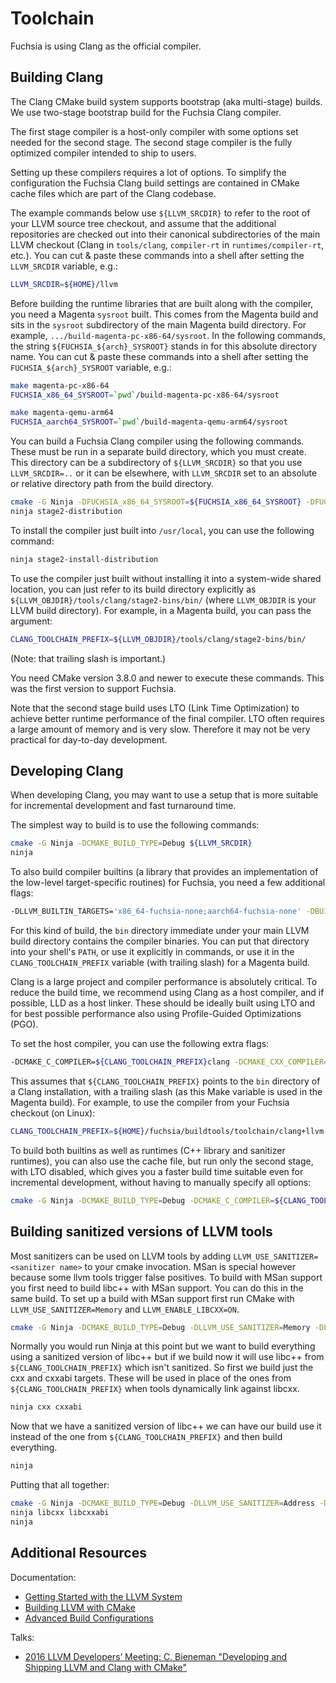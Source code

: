 # Toolchain

Fuchsia is using Clang as the official compiler.

## Building Clang

The Clang CMake build system supports bootstrap (aka multi-stage) builds. We use
two-stage bootstrap build for the Fuchsia Clang compiler.

The first stage compiler is a host-only compiler with some options set needed
for the second stage. The second stage compiler is the fully optimized compiler
intended to ship to users.

Setting up these compilers requires a lot of options. To simplify the
configuration the Fuchsia Clang build settings are contained in CMake cache
files which are part of the Clang codebase.

The example commands below use `${LLVM_SRCDIR}` to refer to the root of your
LLVM source tree checkout, and assume that the additional repositories are
checked out into their canonical subdirectories of the main LLVM checkout
(Clang in `tools/clang`, `compiler-rt` in `runtimes/compiler-rt`, etc.).  You
can cut & paste these commands into a shell after setting the `LLVM_SRCDIR`
variable, e.g.:

```bash
LLVM_SRCDIR=${HOME}/llvm
```

Before building the runtime libraries that are built along with the
compiler, you need a Magenta `sysroot` built.  This comes from the
Magenta build and sits in the `sysroot` subdirectory of the main Magenta
build directory.  For example, `.../build-magenta-pc-x86-64/sysroot`.
In the following commands, the string `${FUCHSIA_${arch}_SYSROOT}`
stands in for this absolute directory name.  You can cut & paste these
commands into a shell after setting the `FUCHSIA_${arch}_SYSROOT`
variable, e.g.:

```bash
make magenta-pc-x86-64
FUCHSIA_x86_64_SYSROOT=`pwd`/build-magenta-pc-x86-64/sysroot

make magenta-qemu-arm64
FUCHSIA_aarch64_SYSROOT=`pwd`/build-magenta-qemu-arm64/sysroot
```

You can build a Fuchsia Clang compiler using the following commands.
These must be run in a separate build directory, which you must create.
This directory can be a subdirectory of `${LLVM_SRCDIR}` so that you
use `LLVM_SRCDIR=..` or it can be elsewhere, with `LLVM_SRCDIR` set
to an absolute or relative directory path from the build directory.

```bash
cmake -G Ninja -DFUCHSIA_x86_64_SYSROOT=${FUCHSIA_x86_64_SYSROOT} -DFUCHSIA_aarch64_SYSROOT=${FUCHSIA_aarch64_SYSROOT} -C ${LLVM_SRCDIR}/tools/clang/cmake/caches/Fuchsia.cmake ${LLVM_SRCDIR}
ninja stage2-distribution
```

To install the compiler just built into `/usr/local`, you can use the
following command:

```bash
ninja stage2-install-distribution
```

To use the compiler just built without installing it into a system-wide
shared location, you can just refer to its build directory explicitly as
`${LLVM_OBJDIR}/tools/clang/stage2-bins/bin/` (where `LLVM_OBJDIR` is
your LLVM build directory).  For example, in a Magenta build, you can
pass the argument:

```bash
CLANG_TOOLCHAIN_PREFIX=${LLVM_OBJDIR}/tools/clang/stage2-bins/bin/
```

(Note: that trailing slash is important.)

You need CMake version 3.8.0 and newer to execute these commands.
This was the first version to support Fuchsia.

Note that the second stage build uses LTO (Link Time Optimization) to achieve
better runtime performance of the final compiler. LTO often requires a large
amount of memory and is very slow. Therefore it may not be very practical for
day-to-day development.

## Developing Clang

When developing Clang, you may want to use a setup that is more suitable for
incremental development and fast turnaround time.

The simplest way to build is to use the following commands:

```bash
cmake -G Ninja -DCMAKE_BUILD_TYPE=Debug ${LLVM_SRCDIR}
ninja
```

To also build compiler builtins (a library that provides an implementation of
the low-level target-specific routines) for Fuchsia, you need a few additional
flags:

```bash
-DLLVM_BUILTIN_TARGETS='x86_64-fuchsia-none;aarch64-fuchsia-none' -DBUILTINS_x86_64-fuchsia-none_CMAKE_SYSROOT=${FUCHSIA_x86_64_SYSROOT} -DBUILTINS_x86_64-fuchsia-none_CMAKE_SYSTEM_NAME=Fuchsia -DBUILTINS_aarch64-fuchsia-none_CMAKE_SYSROOT=${FUCHSIA_aarch64_SYSROOT} -DBUILTINS_aarch64-fuchsia-none_CMAKE_SYSTEM_NAME=Fuchsia
```

For this kind of build, the `bin` directory immediate under your main LLVM
build directory contains the compiler binaries.  You can put that directory
into your shell's `PATH`, or use it explicitly in commands, or use it in the
`CLANG_TOOLCHAIN_PREFIX` variable (with trailing slash) for a Magenta build.

Clang is a large project and compiler performance is absolutely critical. To
reduce the build time, we recommend using Clang as a host compiler, and if
possible, LLD as a host linker. These should be ideally built using LTO and
for best possible performance also using Profile-Guided Optimizations (PGO).

To set the host compiler, you can use the following extra flags:

```bash
-DCMAKE_C_COMPILER=${CLANG_TOOLCHAIN_PREFIX}clang -DCMAKE_CXX_COMPILER=${CLANG_TOOLCHAIN_PREFIX}clang++ -DLLVM_ENABLE_LLD=ON
```

This assumes that `${CLANG_TOOLCHAIN_PREFIX}` points to the `bin` directory
of a Clang installation, with a trailing slash (as this Make variable is used
in the Magenta build).  For example, to use the compiler from your Fuchsia
checkout (on Linux):

```bash
CLANG_TOOLCHAIN_PREFIX=${HOME}/fuchsia/buildtools/toolchain/clang+llvm-x86_64-linux/bin/
```

To build both builtins as well as runtimes (C++ library and sanitizer
runtimes), you can also use the cache file, but run only the second
stage, with LTO disabled, which gives you a faster build time suitable even
for incremental development, without having to manually specify all
options:

```bash
cmake -G Ninja -DCMAKE_BUILD_TYPE=Debug -DCMAKE_C_COMPILER=${CLANG_TOOLCHAIN_PREFIX}clang -DCMAKE_CXX_COMPILER=${CLANG_TOOLCHAIN_PREFIX}clang++ -DLLVM_ENABLE_LTO=OFF -DFUCHSIA_x86_64_SYSROOT=${FUCHSIA_x86_64_SYSROOT} -DFUCHSIA_aarch64_SYSROOT=${FUCHSIA_aarch64_SYSROOT} -C ${LLVM_SRCDIR}/tools/clang/cmake/caches/Fuchsia-stage2.cmake ${LLVM_SRCDIR}
```

## Building sanitized versions of LLVM tools

Most sanitizers can be used on LLVM tools by adding
`LLVM_USE_SANITIZER=<sanitizer name>` to your cmake invocation. MSan is
special however because some llvm tools trigger false positives. To build with
MSan support you first need to build libc++ with MSan support. You can do this
in the same build. To set up a build with MSan support first run CMake with
`LLVM_USE_SANITIZER=Memory` and `LLVM_ENABLE_LIBCXX=ON`.

```bash
cmake -G Ninja -DCMAKE_BUILD_TYPE=Debug -DLLVM_USE_SANITIZER=Memory -DLLVM_ENABLE_LIBCXX=ON -DCMAKE_C_COMPILER=${CLANG_TOOLCHAIN_PREFIX}clang -DCMAKE_CXX_COMPILER=${CLANG_TOOLCHAIN_PREFIX}clang++ -DLLVM_ENABLE_LLD=ON ${LLVM_SRCDIR}
```

Normally you would run Ninja at this point but we want to build everything
using a sanitized version of libc++ but if we build now it will use libc++ from
`${CLANG_TOOLCHAIN_PREFIX}` which isn't sanitized. So first we build just
the cxx and cxxabi targets. These will be used in place of the ones from
`${CLANG_TOOLCHAIN_PREFIX}` when tools dynamically link against libcxx.

```bash
ninja cxx cxxabi
```

Now that we have a sanitized version of libc++ we can have our build use it
instead of the one from `${CLANG_TOOLCHAIN_PREFIX}` and then build everything.

```bash
ninja
```

Putting that all together:

```bash
cmake -G Ninja -DCMAKE_BUILD_TYPE=Debug -DLLVM_USE_SANITIZER=Address -DLLVM_ENABLE_LIBCXX=ON -DCMAKE_C_COMPILER=${CLANG_TOOLCHAIN_PREFIX}clang -DCMAKE_CXX_COMPILER=${CLANG_TOOLCHAIN_PREFIX}clang++ -DLLVM_ENABLE_LLD=ON ${LLVM_SRCDIR}
ninja libcxx libcxxabi
ninja
```

## Additional Resources

Documentation:
* [Getting Started with the LLVM System](http://llvm.org/docs/GettingStarted.html)
* [Building LLVM with CMake](http://llvm.org/docs/CMake.html)
* [Advanced Build Configurations](http://llvm.org/docs/AdvancedBuilds.html)

Talks:
* [2016 LLVM Developers’ Meeting: C. Bieneman "Developing and Shipping LLVM and Clang with CMake"](https://www.youtube.com/watch?v=StF77Cx7pz8)
